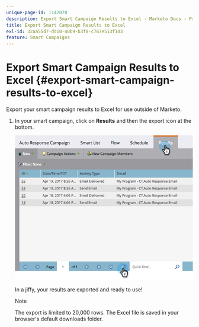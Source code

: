 ```yaml
---
unique-page-id: 1147070
description: Export Smart Campaign Results to Excel - Marketo Docs - Product Documentation
title: Export Smart Campaign Results to Excel
exl-id: 32aa55d7-dd10-40b9-b3f8-c767e513f103
feature: Smart Campaigns
---
```

# Export Smart Campaign Results to Excel {#export-smart-campaign-results-to-excel}

Export your smart campaign results to Excel for use outside of Marketo.

1. In your smart campaign, click on **Results** and then the export icon at the bottom.

   ![](assets/exportexcel-hands.png)

   In a jiffy, your results are exported and ready to use!

   >[!NOTE]
   >
   >The export is limited to 20,000 rows. The Excel file is saved in your browser's default downloads folder.
